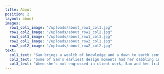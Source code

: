 ```yaml
---
title: About
position: 2
layout: about
images:
  row1_col1_image: "/uploads/about_row1_col1.jpg"
  row1_col2_image: "/uploads/about_row1_col2.jpg"
  row1_col3_image: "/uploads/about_row1_col3.jpg"
  row2_col1_image: "/uploads/about_row2_col1.jpg"
  row2_col2_image: "/uploads/about_row2_col2.jpg"
text:
  col1_text: "Sam brings a wealth of knowledge and a down to earth sensibility to her projects, mixing upscale refinement with a fresh, contemporary vibe while always keeping her clients' needs and personalities at the forefront of her designs. She believes that good design is a dynamic process---one that adapts to creative discoveries and expands to incorporate one-of-a-kind finds---and seeks to make that process as fulfilling and fun for her clients as possible."
  col2_text: "Some of Sam's earliest design moments had her dabbling in space planning and materials selections when, as a young girl, she frequently rearranged her first bedroom set and the reversible color panels on each of the drawers. After completing her undergraduate degree and spending five years in the corporate world building fundamental business skills, she returned to her creative roots and earned a degree in Interior Design from Interior Designers Institute, a CIDA accredited design school. With a kick-start working as the right hand designer at a highly respected Orange County firm for several years and a handful of her own projects, Sam branched out and established her firm, based in Newport Beach."
  col3_text: "When she's not engrossed in client work, Sam and her tribe (husband Jeff + daughters Kentley and Gwen + pups Babs and Stella) can be found celebrating the everyday: frequent splashes in the pool, Jeff's wizardry in the kitchen, tinkering with house projects (ground zero test site), paddle boarding the canals, and scheming ways to create beauty in the world."
---
```

